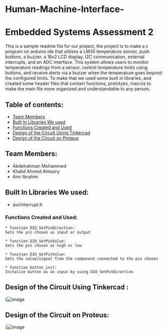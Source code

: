 # Human-Machine-Interface-

# Embedded Systems Assessment 2
This is a sample readme file for our project, the project is to make a c program on arduino ide that utilizes a LM35 temperature sensor, push buttons, a buzzer, a 16x2 LCD display, I2C communication, external interrupts, and an ADC interface. This system allows users to monitor temperature readings from a sensor, control temperature limits using buttons, and receive alerts via a buzzer when the temperature goes beyond the configured limits. To make that we used some built in libraries, and created some header files that contain functions, prototyes, macros to make the main file more organized and understandable to any person.

## Table of contents:
* [Team Members](#team-members)
* [Built In Libraries We used](#built-in-libraries-we-used)
* [Functions Created and Used](#functions-created-and=used)
* [Design of the Circuit Using Tinkercad](#design-of-the-circuit-using-tinkercad)
* [Design of the Circuit on Proteus](#design-of-the-circuit-on-proteus)

## Team Members:
* Abdelrahman Mohammed
* Khalid Ahmed Almasry
* Amr Ibrahim

## Built In Libraries We used:
* avr/interrupt.h

### Functions Created and Used:
```
* function DIO_SetPinDirection:
Sets the pin chosen as input or output

* function DIO_SetPinValue:
Sets the pin chosen as high or low

* function DIO_GetPinValue: 
Gets the value/signal from the component connected to the pin chosen

* function button_init:
Initalize button as an input by using DIO_SetPinDirection

```
## Design of the Circuit Using Tinkercad :
(![image](https://github.com/Abdulrahman2200925/Human-Machine-Interface-/assets/114658809/9afc1a76-df8f-43bd-8955-16bc8ecd0755)


## Design of the Circuit on Proteus:
(![image](https://github.com/Abdulrahman2200925/Human-Machine-Interface-/assets/114658809/d3e56552-bf91-4d98-8225-b8ca80c74750)
